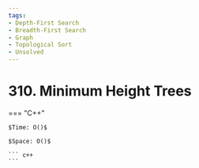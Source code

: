 ```yaml
---
tags:
- Depth-First Search
- Breadth-First Search
- Graph
- Topological Sort
- Unsolved
---
```



# 310. Minimum Height Trees

=== "C++"

    $Time: O()$

    $Space: O()$

    ``` c++
    ```